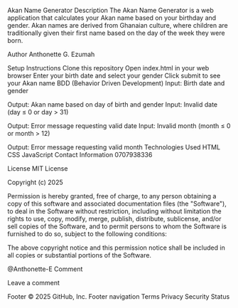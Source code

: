 Akan Name Generator
Description
The Akan Name Generator is a web application that calculates your Akan name based on your birthday and gender. Akan names are derived from Ghanaian culture, where children are traditionally given their first name based on the day of the week they were born.

Author
Anthonette G. Ezumah

Setup Instructions
Clone this repository
Open index.html in your web browser
Enter your birth date and select your gender
Click submit to see your Akan name
BDD (Behavior Driven Development)
Input: Birth date and gender

Output: Akan name based on day of birth and gender
Input: Invalid date (day ≤ 0 or day > 31)

Output: Error message requesting valid date
Input: Invalid month (month ≤ 0 or month > 12)

Output: Error message requesting valid month
Technologies Used
HTML
CSS
JavaScript
Contact Information
0707938336

License
MIT License

Copyright (c) 2025

Permission is hereby granted, free of charge, to any person obtaining a copy of this software and associated documentation files (the "Software"), to deal in the Software without restriction, including without limitation the rights to use, copy, modify, merge, publish, distribute, sublicense, and/or sell copies of the Software, and to permit persons to whom the Software is furnished to do so, subject to the following conditions:

The above copyright notice and this permission notice shall be included in all copies or substantial portions of the Software.

@Anthonette-E
Comment
 
Leave a comment
 
Footer
© 2025 GitHub, Inc.
Footer navigation
Terms
Privacy
Security
Status
